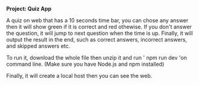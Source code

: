 **Project: Quiz App**

A quiz on web that has a 10 seconds time bar, you can chose any answer then it will show green if it is correct and red othewise. If you don't answer the question, it will jump
to next question when the time is up. Finally, it will output the result in the end, such as correct answers, incorrect answers, and skipped answers etc. 

To run it, download the whole file then unzip it and run ' npm run dev 'on command line. (Make sure you have Node.js and npm installed)

Finally, it will create a local host then you can see the web.
